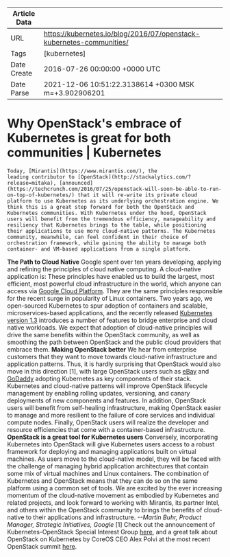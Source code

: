 |             Article Data             ||
| ----------------- | ----------------- |
| URL               | https://kubernetes.io/blog/2016/07/openstack-kubernetes-communities/        |
| Tags              | [kubernetes]       |
| Date Create       | 2016-07-26 00:00:00 &#43;0000 UTC |
| Date Parse        | 2021-12-06 10:51:22.3138614 &#43;0300 MSK m=&#43;3.902906201  |

#  Why OpenStack&#39;s embrace of Kubernetes is great for both communities  | Kubernetes

	
	
	
	
	Today, [Mirantis](https://www.mirantis.com/), the leading contributor to [OpenStack](http://stackalytics.com/?release=mitaka), [announced](https://techcrunch.com/2016/07/25/openstack-will-soon-be-able-to-run-on-top-of-kubernetes/) that it will re-write its private cloud platform to use Kubernetes as its underlying orchestration engine. We think this is a great step forward for both the OpenStack and Kubernetes communities. With Kubernetes under the hood, OpenStack users will benefit from the tremendous efficiency, manageability and resiliency that Kubernetes brings to the table, while positioning their applications to use more cloud-native patterns. The Kubernetes community, meanwhile, can feel confident in their choice of orchestration framework, while gaining the ability to manage both container- and VM-based applications from a single platform.
**The Path to Cloud Native**
Google spent over ten years developing, applying and refining the principles of cloud native computing. A cloud-native application is:
These principles have enabled us to build the largest, most efficient, most powerful cloud infrastructure in the world, which anyone can access via [Google Cloud Platform](http://cloud.google.com/). They are the same principles responsible for the recent surge in popularity of Linux containers. Two years ago, we open-sourced Kubernetes to spur adoption of containers and scalable, microservices-based applications, and the recently released [Kubernetes version 1.3](https://kubernetes.io/blog/2016/07/kubernetes-1-3-bridging-cloud-native-and-enterprise-workloads/) introduces a number of features to bridge enterprise and cloud native workloads. We expect that adoption of cloud-native principles will drive the same benefits within the OpenStack community, as well as smoothing the path between OpenStack and the public cloud providers that embrace them.
**Making OpenStack better**
We hear from enterprise customers that they want to move towards cloud-native infrastructure and application patterns. Thus, it is hardly surprising that OpenStack would also move in this direction [1], with large OpenStack users such as [eBay](http://fortune.com/2016/04/23/ebay-parlays-new-age-tools/) and [GoDaddy](http://thenewstack.io/tns-analysts-show-95-consider-containerizing-openstack/) adopting Kubernetes as key components of their stack. Kubernetes and cloud-native patterns will improve OpenStack lifecycle management by enabling rolling updates, versioning, and canary deployments of new components and features. In addition, OpenStack users will benefit from self-healing infrastructure, making OpenStack easier to manage and more resilient to the failure of core services and individual compute nodes. Finally, OpenStack users will realize the developer and resource efficiencies that come with a container-based infrastructure.
**OpenStack is a great tool for Kubernetes users**
Conversely, incorporating Kubernetes into OpenStack will give Kubernetes users access to a robust framework for deploying and managing applications built on virtual machines. As users move to the cloud-native model, they will be faced with the challenge of managing hybrid application architectures that contain some mix of virtual machines and Linux containers. The combination of Kubernetes and OpenStack means that they can do so on the same platform using a common set of tools.
We are excited by the ever increasing momentum of the cloud-native movement as embodied by Kubernetes and related projects, and look forward to working with Mirantis, its partner Intel, and others within the OpenStack community to brings the benefits of cloud-native to their applications and infrastructure.
*--Martin Buhr, Product Manager, Strategic Initiatives, Google*
[1] Check out the announcement of Kubernetes-OpenStack Special Interest Group [here](https://kubernetes.io/blog/2016/04/introducing-kubernetes-openstack-sig), and a great talk about OpenStack on Kubernetes by CoreOS CEO Alex Polvi at the most recent OpenStack summit [here](https://www.youtube.com/watch?v=e-j9FOO-i84).


	

	



